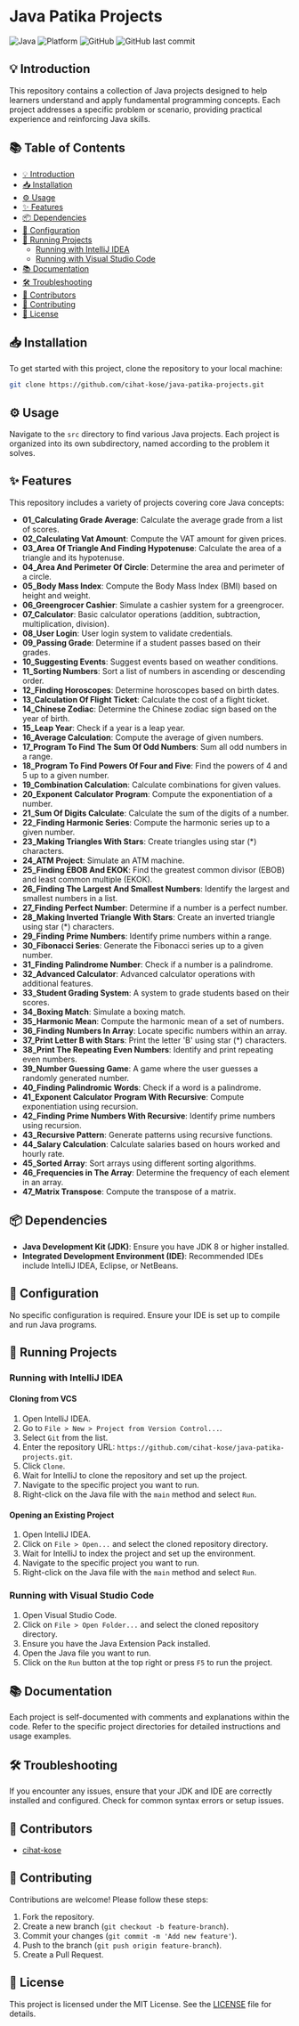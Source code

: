 
# Java Patika Projects

![Java](https://img.shields.io/badge/Java-ED8B00?style=for-the-badge&logo=java&logoColor=white)
![Platform](https://img.shields.io/badge/platform-JVM-blue?style=for-the-badge)
![GitHub](https://img.shields.io/github/license/cihat-kose/java-patika-projects?style=for-the-badge)
![GitHub last commit](https://img.shields.io/github/last-commit/cihat-kose/java-patika-projects?style=for-the-badge)


## 💡 Introduction
This repository contains a collection of Java projects designed to help learners understand and apply fundamental programming concepts. Each project addresses a specific problem or scenario, providing practical experience and reinforcing Java skills.

## 📚 Table of Contents
- [💡 Introduction](#💡-introduction)
- [📥 Installation](#📥-installation)
- [⚙️ Usage](#⚙️-usage)
- [✨ Features](#✨-features)
- [📦 Dependencies](#📦-dependencies)
- [🔧 Configuration](#🔧-configuration)
- [🚀 Running Projects](#🚀-running-projects)
  - [Running with IntelliJ IDEA](#running-with-intellij-idea)
  - [Running with Visual Studio Code](#running-with-visual-studio-code)
- [📚 Documentation](#📚-documentation)
- [🛠️ Troubleshooting](#🛠️-troubleshooting)
- [👥 Contributors](#👥-contributors)
- [🤝 Contributing](#🤝-contributing)
- [📜 License](#📜-license)

## 📥 Installation
To get started with this project, clone the repository to your local machine:
```bash
git clone https://github.com/cihat-kose/java-patika-projects.git
```

## ⚙️ Usage
Navigate to the `src` directory to find various Java projects. Each project is organized into its own subdirectory, named according to the problem it solves.

## ✨ Features
This repository includes a variety of projects covering core Java concepts:
- **01_Calculating Grade Average**: Calculate the average grade from a list of scores.
- **02_Calculating Vat Amount**: Compute the VAT amount for given prices.
- **03_Area Of Triangle And Finding Hypotenuse**: Calculate the area of a triangle and its hypotenuse.
- **04_Area And Perimeter Of Circle**: Determine the area and perimeter of a circle.
- **05_Body Mass Index**: Compute the Body Mass Index (BMI) based on height and weight.
- **06_Greengrocer Cashier**: Simulate a cashier system for a greengrocer.
- **07_Calculator**: Basic calculator operations (addition, subtraction, multiplication, division).
- **08_User Login**: User login system to validate credentials.
- **09_Passing Grade**: Determine if a student passes based on their grades.
- **10_Suggesting Events**: Suggest events based on weather conditions.
- **11_Sorting Numbers**: Sort a list of numbers in ascending or descending order.
- **12_Finding Horoscopes**: Determine horoscopes based on birth dates.
- **13_Calculation Of Flight Ticket**: Calculate the cost of a flight ticket.
- **14_Chinese Zodiac**: Determine the Chinese zodiac sign based on the year of birth.
- **15_Leap Year**: Check if a year is a leap year.
- **16_Average Calculation**: Compute the average of given numbers.
- **17_Program To Find The Sum Of Odd Numbers**: Sum all odd numbers in a range.
- **18_Program To Find Powers Of Four and Five**: Find the powers of 4 and 5 up to a given number.
- **19_Combination Calculation**: Calculate combinations for given values.
- **20_Exponent Calculator Program**: Compute the exponentiation of a number.
- **21_Sum Of Digits Calculate**: Calculate the sum of the digits of a number.
- **22_Finding Harmonic Series**: Compute the harmonic series up to a given number.
- **23_Making Triangles With Stars**: Create triangles using star (*) characters.
- **24_ATM Project**: Simulate an ATM machine.
- **25_Finding EBOB And EKOK**: Find the greatest common divisor (EBOB) and least common multiple (EKOK).
- **26_Finding The Largest And Smallest Numbers**: Identify the largest and smallest numbers in a list.
- **27_Finding Perfect Number**: Determine if a number is a perfect number.
- **28_Making Inverted Triangle With Stars**: Create an inverted triangle using star (*) characters.
- **29_Finding Prime Numbers**: Identify prime numbers within a range.
- **30_Fibonacci Series**: Generate the Fibonacci series up to a given number.
- **31_Finding Palindrome Number**: Check if a number is a palindrome.
- **32_Advanced Calculator**: Advanced calculator operations with additional features.
- **33_Student Grading System**: A system to grade students based on their scores.
- **34_Boxing Match**: Simulate a boxing match.
- **35_Harmonic Mean**: Compute the harmonic mean of a set of numbers.
- **36_Finding Numbers In Array**: Locate specific numbers within an array.
- **37_Print Letter B with Stars**: Print the letter 'B' using star (*) characters.
- **38_Print The Repeating Even Numbers**: Identify and print repeating even numbers.
- **39_Number Guessing Game**: A game where the user guesses a randomly generated number.
- **40_Finding Palindromic Words**: Check if a word is a palindrome.
- **41_Exponent Calculator Program With Recursive**: Compute exponentiation using recursion.
- **42_Finding Prime Numbers With Recursive**: Identify prime numbers using recursion.
- **43_Recursive Pattern**: Generate patterns using recursive functions.
- **44_Salary Calculation**: Calculate salaries based on hours worked and hourly rate.
- **45_Sorted Array**: Sort arrays using different sorting algorithms.
- **46_Frequencies in The Array**: Determine the frequency of each element in an array.
- **47_Matrix Transpose**: Compute the transpose of a matrix.

## 📦 Dependencies
- **Java Development Kit (JDK)**: Ensure you have JDK 8 or higher installed.
- **Integrated Development Environment (IDE)**: Recommended IDEs include IntelliJ IDEA, Eclipse, or NetBeans.

## 🔧 Configuration
No specific configuration is required. Ensure your IDE is set up to compile and run Java programs.

## 🚀 Running Projects

### Running with IntelliJ IDEA
#### Cloning from VCS
1. Open IntelliJ IDEA.
2. Go to `File > New > Project from Version Control...`.
3. Select `Git` from the list.
4. Enter the repository URL: `https://github.com/cihat-kose/java-patika-projects.git`.
5. Click `Clone`.
6. Wait for IntelliJ to clone the repository and set up the project.
7. Navigate to the specific project you want to run.
8. Right-click on the Java file with the `main` method and select `Run`.

#### Opening an Existing Project
1. Open IntelliJ IDEA.
2. Click on `File > Open...` and select the cloned repository directory.
3. Wait for IntelliJ to index the project and set up the environment.
4. Navigate to the specific project you want to run.
5. Right-click on the Java file with the `main` method and select `Run`.

### Running with Visual Studio Code
1. Open Visual Studio Code.
2. Click on `File > Open Folder...` and select the cloned repository directory.
3. Ensure you have the Java Extension Pack installed.
4. Open the Java file you want to run.
5. Click on the `Run` button at the top right or press `F5` to run the project.

## 📚 Documentation
Each project is self-documented with comments and explanations within the code. Refer to the specific project directories for detailed instructions and usage examples.

## 🛠️ Troubleshooting
If you encounter any issues, ensure that your JDK and IDE are correctly installed and configured. Check for common syntax errors or setup issues.

## 👥 Contributors
- [cihat-kose](https://github.com/cihat-kose)

## 🤝 Contributing
Contributions are welcome! Please follow these steps:
1. Fork the repository.
2. Create a new branch (`git checkout -b feature-branch`).
3. Commit your changes (`git commit -m 'Add new feature'`).
4. Push to the branch (`git push origin feature-branch`).
5. Create a Pull Request.

## 📜 License
This project is licensed under the MIT License. See the [LICENSE](LICENSE) file for details.
